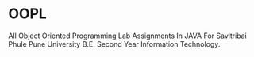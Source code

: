 # OOPL
<p>
  All Object Oriented Programming Lab Assignments In JAVA For Savitribai Phule Pune University B.E. Second Year Information Technology.
</p>
